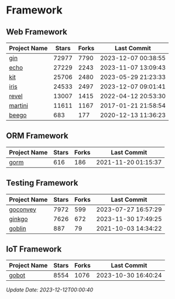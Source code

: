 # Framework

## Web Framework
| Project Name | Stars | Forks | Last Commit |
| ------------ | ----- | ----- | ----------- |
| [gin](https://github.com/gin-gonic/gin) | 72977 | 7790 | 2023-12-07 00:38:55 |
| [echo](https://github.com/labstack/echo) | 27229 | 2243 | 2023-11-07 13:09:43 |
| [kit](https://github.com/go-kit/kit) | 25706 | 2480 | 2023-05-29 21:23:33 |
| [iris](https://github.com/kataras/iris) | 24533 | 2497 | 2023-12-07 09:01:41 |
| [revel](https://github.com/revel/revel) | 13007 | 1415 | 2022-04-12 20:53:30 |
| [martini](https://github.com/go-martini/martini) | 11611 | 1167 | 2017-01-21 21:58:54 |
| [beego](https://github.com/astaxie/beego) | 683 | 177 | 2020-12-13 11:36:23 |

## ORM Framework
| Project Name | Stars | Forks | Last Commit |
| ------------ | ----- | ----- | ----------- |
| [gorm](https://github.com/jinzhu/gorm) | 616 | 186 | 2021-11-20 01:15:37 |

## Testing Framework
| Project Name | Stars | Forks | Last Commit |
| ------------ | ----- | ----- | ----------- |
| [goconvey](https://github.com/smartystreets/goconvey) | 7972 | 599 | 2023-07-27 16:57:29 |
| [ginkgo](https://github.com/onsi/ginkgo) | 7626 | 672 | 2023-11-30 17:49:25 |
| [goblin](https://github.com/franela/goblin) | 887 | 79 | 2021-10-03 14:34:22 |

## IoT Framework
| Project Name | Stars | Forks | Last Commit |
| ------------ | ----- | ----- | ----------- |
| [gobot](https://github.com/hybridgroup/gobot) | 8554 | 1076 | 2023-10-30 16:40:24 |

*Update Date: 2023-12-12T00:00:40*